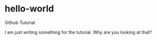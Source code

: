 # hello-world
Github Tutorial

I am just writing something for the tutorial. Why are you looking at that?

